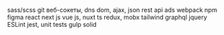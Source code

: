 sass/scss
git
веб-сокеты, dns
dom, ajax, json
rest api
ads
webpack
npm
figma
react
next js
vue js, nuxt
ts
redux, mobx
tailwind
graphql
jquery
ESLint
jest, unit tests
gulp
solid
